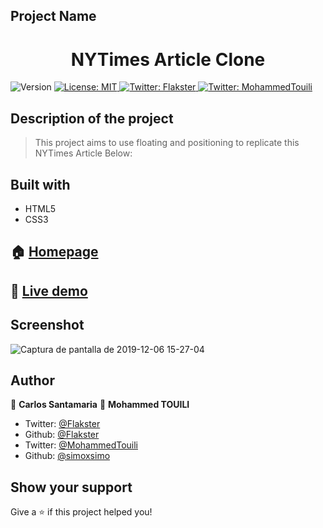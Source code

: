 ## Project Name
<h1 align="center">NYTimes Article Clone</h1>
<p>
  <img alt="Version" src="https://img.shields.io/badge/version-0.0.1-blue.svg?cacheSeconds=2592000" />
  <a href="#" target="_blank">
    <img alt="License: MIT " src="https://img.shields.io/badge/License-MIT -yellow.svg" />
  </a>
  <a href="https://twitter.com/Flakster " target="_blank">
    <img alt="Twitter: Flakster " src="https://img.shields.io/twitter/follow/Flakster .svg?style=social" />
  </a>
  <a href="https://twitter.com/MohammedTouili " target="_blank">
    <img alt="Twitter: MohammedTouili " src="https://img.shields.io/twitter/follow/MohammedTouili .svg?style=social" />
  </a>
</p>


## Description of the project 

>This  project aims to use floating and positioning  to replicate this NYTimes Article Below: 

## Built with
<ul>
  <li>HTML5</li>
  <li>CSS3</li>
</ul>

## 🏠 [Homepage](http://www.github.com/Flakster/NYT-article-clone.github.io/)

## 👋 [Live demo](https://rawcdn.githack.com/Flakster/NYT-article-clone.github.io/d8cc41b9b29469744eb623fb5379e9e05e0e2f35/index.html)

## Screenshot
![Captura de pantalla de 2019-12-06 15-27-04](https://user-images.githubusercontent.com/53324035/70354213-07229500-183d-11ea-85f9-6d541646a768.png)

## Author

👤 **Carlos Santamaria**
👤 **Mohammed TOUILI**

* Twitter: [@Flakster ](https://twitter.com/Flakster )
* Github: [@Flakster](https://github.com/https:\/\/github.com\/Flakster)  
* Twitter: [@MohammedTouili](https://twitter.com/MohammedTouili )
* Github: [@simoxsimo](https://github.com/https:\/\/github.com\/simoxsimo)

## Show your support

Give a ⭐️ if this project helped you!
